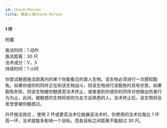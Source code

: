 ```yaml
---
id: Charm Person
title: 魅惑人类Charm Person
---
```


**1 环**

附魔

施法时间：1 动作  
施法距离：30 尺  
法术成分：V，S  
持续时间：1 小时

你尝试魅惑施法距离内的某个你能看见的类人生物。该生物必须进行一次感知豁免。如果你或你的同伴正在和该生物战斗，则该生物进行该豁免时具有优势。如果豁免失败，则该生物被你魅惑至法术终止，或者直到你或你的同伴对他做出伤害行为为止。此间，被魅惑的生物将视你为友方且熟悉的人。法术终止后，该生物将会发觉曾被你魅惑过。

升环施法效应
。使用 2 环或更高法术位施展该法术时，你使用的法术位每比 1 环高一环，法术就能多影响一个目标。而各目标之间距离不能超过 30 尺。
